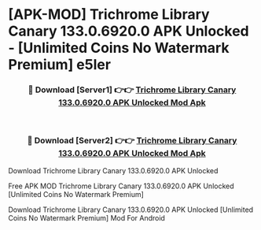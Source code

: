# [APK-MOD] Trichrome Library Canary 133.0.6920.0 APK Unlocked - [Unlimited Coins No Watermark Premium] e5ler



<div align="center">
<h3>🔴 Download [Server1] 👉👉 <a href="https://momento.my/?title=Trichrome_Library_Canary_133.0.6920.0_APK_Unlocked">Trichrome Library Canary 133.0.6920.0 APK Unlocked Mod Apk</a></h3><br>

<h3>🔴 Download [Server2] 👉👉 <a href="https://momento.my/?title=Trichrome_Library_Canary_133.0.6920.0_APK_Unlocked">Trichrome Library Canary 133.0.6920.0 APK Unlocked Mod Apk</a></h3>
</div>



Download Trichrome Library Canary 133.0.6920.0 APK Unlocked 

Free APK MOD Trichrome Library Canary 133.0.6920.0 APK Unlocked [Unlimited Coins No Watermark Premium]

Download Trichrome Library Canary 133.0.6920.0 APK Unlocked [Unlimited Coins No Watermark Premium] Mod For Android
